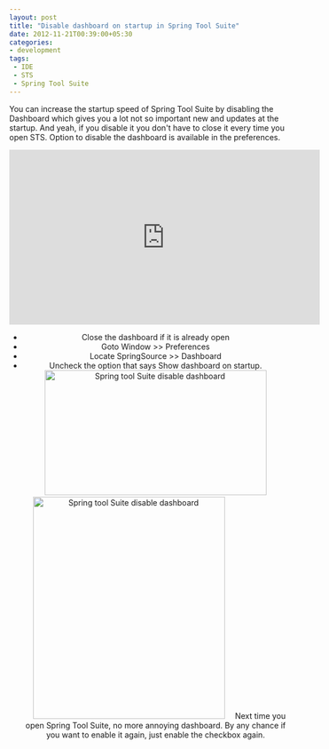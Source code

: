 ```yaml
---
layout: post
title: "Disable dashboard on startup in Spring Tool Suite"
date: 2012-11-21T00:39:00+05:30
categories:
- development
tags:
 - IDE
 - STS
 - Spring Tool Suite
---
```

You can increase the startup speed of Spring Tool Suite by disabling the Dashboard which gives you a lot not so important new and updates at the startup. And yeah, if you disable it you don't have to close it every time you open STS.
Option to disable the dashboard is available in the preferences.
<div align="center"><iframe width="560" height="315" src="http://www.youtube.com/embed/X9EnotrXdWQ" frameborder="0" allowfullscreen></iframe>

* Close the dashboard if it is already open
* Goto Window &gt;&gt; Preferences
* Locate SpringSource &gt;&gt; Dashboard
* Uncheck the option that says Show dashboard on startup.
<a href="http://1.bp.blogspot.com/-kbtUeTKsj-I/UKvT8Z8OVvI/AAAAAAAADx8/xJKrNe8zJNg/s1600/Screenshot%2Bfrom%2B2012-11-20%2B18%253A52%253A58.png" imageanchor="1" style="margin-left: 1em; margin-right: 1em;"><img alt="Spring tool Suite disable dashboard" border="0" height="225" src="http://1.bp.blogspot.com/-kbtUeTKsj-I/UKvT8Z8OVvI/AAAAAAAADx8/xJKrNe8zJNg/s400/Screenshot%2Bfrom%2B2012-11-20%2B18%253A52%253A58.png" width="400" /></a>
<a href="http://1.bp.blogspot.com/-u8XRgoJ-vAw/UKvUHeSCjgI/AAAAAAAADyI/jIik6EIFkCY/s1600/Screenshot%2Bfrom%2B2012-11-20%2B19%253A03%253A30.png" imageanchor="1" style="margin-left: 1em; margin-right: 1em;"><img alt="Spring tool Suite disable dashboard" border="0" height="400" src="http://1.bp.blogspot.com/-u8XRgoJ-vAw/UKvUHeSCjgI/AAAAAAAADyI/jIik6EIFkCY/s400/Screenshot%2Bfrom%2B2012-11-20%2B19%253A03%253A30.png" width="346" /></a>
Next time you open Spring Tool Suite, no more annoying dashboard.
By any chance if you want to enable it again, just enable the checkbox again.
